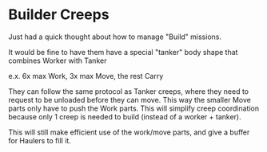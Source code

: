 # Builder Creeps

Just had a quick thought about how to manage "Build" missions.

It would be fine to have them have a special "tanker" body shape that combines Worker with Tanker

e.x. 6x max Work, 3x max Move, the rest Carry

They can follow the same protocol as Tanker creeps, where they need to request to be unloaded before they can move. This way the smaller Move parts only have to push the Work parts. This will simplify creep coordination because only 1 creep is needed to build (instead of a worker + tanker).

This will still make efficient use of the work/move parts, and give a buffer for Haulers to fill it.
